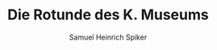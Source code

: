 ---
image: /assets/images/spiker/17b.jpg
thumb: /assets/images/spiker-thumbs/17b.jpg
author: Samuel Heinrich Spiker
artist: 
engraver: 
title: "Die Rotunde des K. Museums"
subtitle: 
tags:
  - Museum
layout: post
---